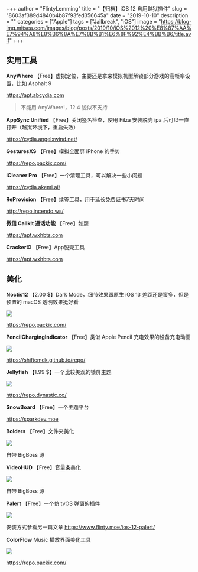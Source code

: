 +++
author = "FlintyLemming"
title = "【归档】iOS 12 自用越狱插件"
slug = "8603af389d4840b4b87f93fed356645a"
date = "2019-10-10"
description = ""
categories = ["Apple"]
tags = ["Jailbreak", "iOS"]
image = "https://blog-img.mitsea.com/images/blog/posts/2019/10/iOS%2012%20%E8%87%AA%E7%94%A8%E8%B6%8A%E7%8B%B1%E6%8F%92%E4%BB%B6/title.avif"
+++

## 实用工具
**AnyWhere**
【Free】虚拟定位，主要还是拿来模拟机型解锁部分游戏的高帧率设置，比如 Asphalt 9

https://apt.abcydia.com
> 不能用 AnyWhere!，12.4 貌似不支持

**AppSync Unified**
【Free】关闭签名检查，使用 Filza 安装脱壳 ipa 后可以一直打开（越狱环境下，重启失效）

https://cydia.angelxwind.net/

**GesturesXS**
【Free】模拟全面屏 iPhone 的手势

https://repo.packix.com/

**iCleaner Pro**
【Free】一个清理工具，可以解决一些小问题

https://cydia.akemi.ai/

**ReProvision**
【Free】续签工具，用于延长免费证书7天时间

http://repo.incendo.ws/

**微信 Callkit 通话功能**
【Free】如题

https://apt.wxhbts.com

**CrackerXI**
【Free】App脱壳工具

https://apt.wxhbts.com

## 美化
**Noctis12**
【2.00 $】Dark Mode，细节效果跟原生 iOS 13 差距还是蛮多，但是预置的 macOS 透明效果挺好看

![](https://blog-img.mitsea.com/images/blog/posts/2019/10/iOS%2012%20%E8%87%AA%E7%94%A8%E8%B6%8A%E7%8B%B1%E6%8F%92%E4%BB%B6/1.avif)

https://repo.packix.com/

**PencilChargingIndicator**
【Free】类似 Apple Pencil 充电效果的设备充电动画

![](https://blog-img.mitsea.com/images/blog/posts/2019/10/iOS%2012%20%E8%87%AA%E7%94%A8%E8%B6%8A%E7%8B%B1%E6%8F%92%E4%BB%B6/2.avif)

https://shiftcmdk.github.io/repo/

**Jellyfish**
【1.99 $】一个比较美观的锁屏主题

![](https://blog-img.mitsea.com/images/blog/posts/2019/10/iOS%2012%20%E8%87%AA%E7%94%A8%E8%B6%8A%E7%8B%B1%E6%8F%92%E4%BB%B6/3.avif)

https://repo.dynastic.co/

**SnowBoard**
【Free】一个主题平台

https://sparkdev.moe

**Bolders**
【Free】文件夹美化

![](https://blog-img.mitsea.com/images/blog/posts/2019/10/iOS%2012%20%E8%87%AA%E7%94%A8%E8%B6%8A%E7%8B%B1%E6%8F%92%E4%BB%B6/4.avif)

自带 BigBoss 源

**VideoHUD**
【Free】音量条美化

![](https://blog-img.mitsea.com/images/blog/posts/2019/10/iOS%2012%20%E8%87%AA%E7%94%A8%E8%B6%8A%E7%8B%B1%E6%8F%92%E4%BB%B6/5.avif)

自带 BigBoss 源

**Palert**
【Free】一个仿 tvOS 弹窗的插件

![](https://blog-img.mitsea.com/images/blog/posts/2019/10/iOS%2012%20%E8%87%AA%E7%94%A8%E8%B6%8A%E7%8B%B1%E6%8F%92%E4%BB%B6/6.avif)

安装方式参看另一篇文章 https://www.flinty.moe/ios-12-palert/

**ColorFlow**
Music 播放界面美化工具

![](https://blog-img.mitsea.com/images/blog/posts/2019/10/iOS%2012%20%E8%87%AA%E7%94%A8%E8%B6%8A%E7%8B%B1%E6%8F%92%E4%BB%B6/7.avif)

https://repo.packix.com/
